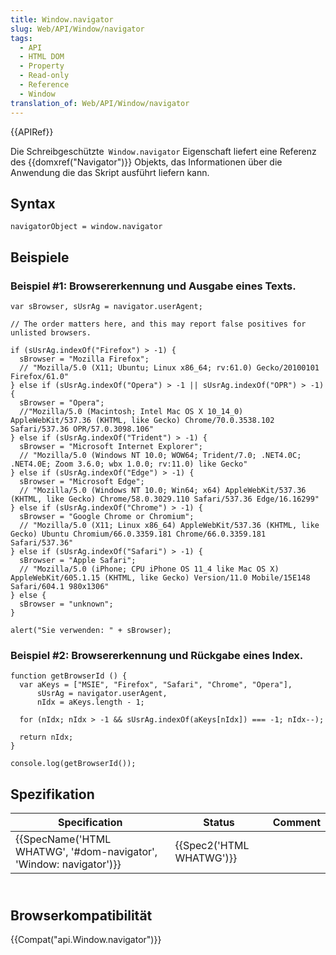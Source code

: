 ```yaml
---
title: Window.navigator
slug: Web/API/Window/navigator
tags:
  - API
  - HTML DOM
  - Property
  - Read-only
  - Reference
  - Window
translation_of: Web/API/Window/navigator
---
```

{{APIRef}}

Die Schreibgeschützte` Window.navigator` Eigenschaft liefert eine Referenz des {{domxref("Navigator")}} Objekts, das Informationen über die Anwendung die das Skript ausführt liefern kann.

## Syntax

    navigatorObject = window.navigator

## Beispiele

### Beispiel #1: Browsererkennung und Ausgabe eines Texts.

    var sBrowser, sUsrAg = navigator.userAgent;

    // The order matters here, and this may report false positives for unlisted browsers.

    if (sUsrAg.indexOf("Firefox") > -1) {
      sBrowser = "Mozilla Firefox";
      // "Mozilla/5.0 (X11; Ubuntu; Linux x86_64; rv:61.0) Gecko/20100101 Firefox/61.0"
    } else if (sUsrAg.indexOf("Opera") > -1 || sUsrAg.indexOf("OPR") > -1) {
      sBrowser = "Opera";
      //"Mozilla/5.0 (Macintosh; Intel Mac OS X 10_14_0) AppleWebKit/537.36 (KHTML, like Gecko) Chrome/70.0.3538.102 Safari/537.36 OPR/57.0.3098.106"
    } else if (sUsrAg.indexOf("Trident") > -1) {
      sBrowser = "Microsoft Internet Explorer";
      // "Mozilla/5.0 (Windows NT 10.0; WOW64; Trident/7.0; .NET4.0C; .NET4.0E; Zoom 3.6.0; wbx 1.0.0; rv:11.0) like Gecko"
    } else if (sUsrAg.indexOf("Edge") > -1) {
      sBrowser = "Microsoft Edge";
      // "Mozilla/5.0 (Windows NT 10.0; Win64; x64) AppleWebKit/537.36 (KHTML, like Gecko) Chrome/58.0.3029.110 Safari/537.36 Edge/16.16299"
    } else if (sUsrAg.indexOf("Chrome") > -1) {
      sBrowser = "Google Chrome or Chromium";
      // "Mozilla/5.0 (X11; Linux x86_64) AppleWebKit/537.36 (KHTML, like Gecko) Ubuntu Chromium/66.0.3359.181 Chrome/66.0.3359.181 Safari/537.36"
    } else if (sUsrAg.indexOf("Safari") > -1) {
      sBrowser = "Apple Safari";
      // "Mozilla/5.0 (iPhone; CPU iPhone OS 11_4 like Mac OS X) AppleWebKit/605.1.15 (KHTML, like Gecko) Version/11.0 Mobile/15E148 Safari/604.1 980x1306"
    } else {
      sBrowser = "unknown";
    }

    alert("Sie verwenden: " + sBrowser);

### Beispiel #2: Browsererkennung und Rückgabe eines Index.

    function getBrowserId () {
      var aKeys = ["MSIE", "Firefox", "Safari", "Chrome", "Opera"],
          sUsrAg = navigator.userAgent,
          nIdx = aKeys.length - 1;

      for (nIdx; nIdx > -1 && sUsrAg.indexOf(aKeys[nIdx]) === -1; nIdx--);

      return nIdx;
    }

    console.log(getBrowserId());

## Spezifikation

| Specification                                                                            | Status                           | Comment |
| ---------------------------------------------------------------------------------------- | -------------------------------- | ------- |
| {{SpecName('HTML WHATWG', '#dom-navigator', 'Window: navigator')}} | {{Spec2('HTML WHATWG')}} |         |

## <br>Browserkompatibilität

{{Compat("api.Window.navigator")}}
